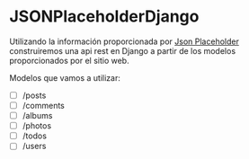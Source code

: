 # JSONPlaceholderDjango

Utilizando la información proporcionada por [Json Placeholder]( https://jsonplaceholder.typicode.com/) construiremos una api rest en Django a partir de los modelos proporcionados por el sitio web.

Modelos que vamos a utilizar:

- [ ] /posts
- [ ] /comments
- [ ] /albums
- [ ] /photos
- [ ] /todos
- [ ] /users
